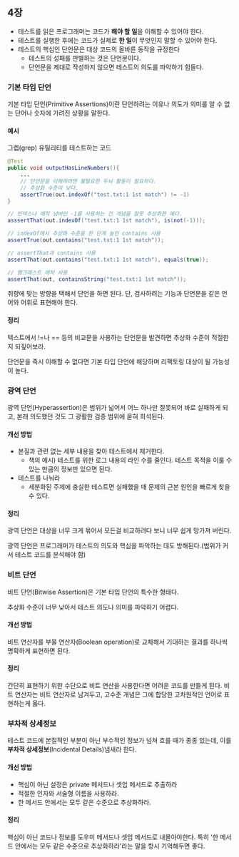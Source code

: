 ## 4장

- 테스트를 읽은 프로그래머는 코드가 <b>해야 할 일</b>을 이해할 수 있어야 한다.
- 테스트를 실행한 후에는 코드가 실제로 <b>한 일</b>이 무엇인지 말할 수 있어야 한다.
- 테스트의 핵심인 단언문은 대상 코드의 올바른 동작을 규정한다
  - 테스트의 성패를 판별하는 것은 단언문이다.
  - 단언문을 제대로 작성하지 않으면 테스트의 의도를 파악하기 힘들다.

### 기본 타입 단언
기본 타입 단언(Primitive Assertions)이란 단언하려는 이유나 의도가 의미를 알 수 없는 단어나 숫자에 가려진 상황을 말한다.

#### 예시
그렙(grep) 유틸리티를 테스트하는 코드

```java
@Test
public void outputHasLineNumbers(){
    ...
    // 단언문을 이해하려면 불필요한 두뇌 활동이 필요하다.
    // 추상화 수준이 낮다.
    assertTrue(out.indexOf("test.txt:1 1st match") != -1)
}
```

```java
// 인덱스나 매직 넘버인 -1를 사용하는 건 개념을 잘못 추상화한 예다.
asssertThat(out.indexOf("test.txt:1 1st match"), is(not(-1)));
```

```java
// indexOf에서 추상화 수준을 한 단계 높인 contains 사용
assertTrue(out.contains("test.txt:1 1st match"));
```

```java
// assertThat과 contains 사용
assertThat(out.contains("test.txt:1 1st match"), equals(true));
```

```java
// 햄크레스트 매처 사용
assertThat(out, containsString("test.txt:1 1st match"));
```

취향에 맞는 방향을 택해서 단언을 하면 된다. 단, 검사하려는 기능과 단언문을 같은 언어와 어휘로 표현해야 한다.

#### 정리
텍스트에서 !=나 == 등의 비교문을 사용하는 단언문을 발견하면 추상화 수준이 적절한지 되짚어보라.

단언문을 즉시 이해할 수 없다면 기본 타입 단언에 해당하며 리팩토링 대상이 될 가능성이 높다.

### 광역 단언
광역 단언(Hyperassertion)은 범위가 넓어서 어느 하나만 잘못되어 바로 실패하게 되고, 본래 의도했던 것도 그 광활한 검증 범위에 묻혀 희석된다.

#### 개선 방법
- 본질과 관련 없는 세부 내용을 찾아 테스트에서 제거한다.
  - 책의 예시) 테스트를 위한 로그 내용의 라인 수를 줄인다. 테스트 목적을 이룰 수 있는 만큼의 정보만 있으면 된다.
- 테스트를 나눠라
  - 세분화된 주제에 충실한 테스트면 실패했을 때 문제의 근본 원인을 빠르게 찾을 수 있다.

#### 정리
광역 단언은 대상을 너무 크게 묶어서 모든걸 비교하려다 보니 너무 쉽게 망가져 버린다.

광역 단언은 프로그래머가 테스트의 의도와 핵심을 파악하는 데도 방해된다.(범위가 커서 테스트 코드를 분석해야 함)

### 비트 단언
비트 단언(Bitwise Assertion)은 기본 타입 단언의 특수한 형태다.

추상화 수준이 너무 낮아서 테스트 의도나 의미를 파악하기 어렵다.

#### 개선 방법
비트 연산자를 부울 연산자(Boolean operation)로 교체해서 기대하는 결과를 하나씩 명확하게 표현하면 된다.

#### 정리
간단히 표현하기 위한 수단으로 비트 연산을 사용한다면 어려운 코드를 만들게 된다. 
비트 연산자는 비트 연산자로 남겨두고, 고수준 개념은 그에 합당한 고차원적인 언어로 표현하는게 옳다.

### 부차적 상세정보
테스트 코드에 본질적인 부분이 아닌 부수적인 정보가 넘쳐 흐를 때가 종종 있는데, 이를 <b>부차적 상세정보</b>(Incidental Details)냄새라 한다.

#### 개선 방법
- 핵심이 아닌 설정은 private 메서드나 셋업 메서드로 추출하라
- 적절한 인자와 서술형 이름을 사용하라.
- 한 메서드 안에서는 모두 같은 수준으로 추상화하라.

#### 정리
핵심이 아닌 코드나 정보를 도우미 메서드나 셋업 메서드로 내몰아야한다. 특히 '한 메서드 안에서는 모두 같은 수준으로 추상화하라'라는 말을 항시 기억해두면 좋다.



